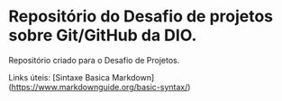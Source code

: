# Repositório do Desafio de projetos sobre Git/GitHub da DIO.
Repositório criado para o Desafio de Projetos.

Links úteis:
[Sintaxe Basica Markdown]
(https://www.markdownguide.org/basic-syntax/)

